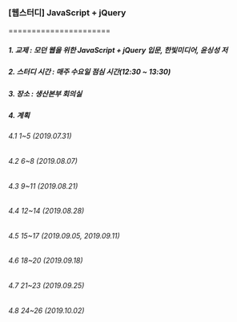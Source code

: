 ### [웹스터디] JavaScript + jQuery
======================
##### 1. 교제 : 모던 웹을 위한 JavaScript + jQuery 입문, 한빛미디어, 윤싱성 저
##### 2. 스터디 시간 : 매주 수요일 점심 시간(12:30 ~ 13:30)
##### 3. 장소 : 생산본부 회의실 
##### 4. 계획
###### 4.1 1~5   (2019.07.31)
###### 4.2 6~8   (2019.08.07)
###### 4.3 9~11  (2019.08.21)
###### 4.4 12~14 (2019.08.28)
###### 4.5 15~17 (2019.09.05, 2019.09.11)
###### 4.6 18~20 (2019.09.18)
###### 4.7 21~23 (2019.09.25)
###### 4.8 24~26 (2019.10.02)






